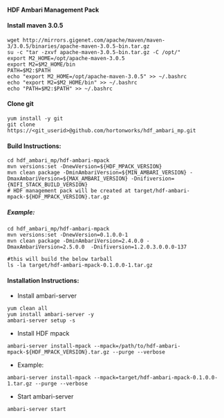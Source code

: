 #### HDF Ambari Management Pack

#### Install maven 3.0.5
```
wget http://mirrors.gigenet.com/apache/maven/maven-3/3.0.5/binaries/apache-maven-3.0.5-bin.tar.gz
su -c "tar -zxvf apache-maven-3.0.5-bin.tar.gz -C /opt/" 
export M2_HOME=/opt/apache-maven-3.0.5
export M2=$M2_HOME/bin
PATH=$M2:$PATH
echo "export M2_HOME=/opt/apache-maven-3.0.5" >> ~/.bashrc
echo "export M2=$M2_HOME/bin" >> ~/.bashrc
echo "PATH=$M2:$PATH" >> ~/.bashrc
```

#### Clone git
```
yum install -y git
git clone https://<git_userid>@github.com/hortonworks/hdf_ambari_mp.git
```
#### Build Instructions:
```
cd hdf_ambari_mp/hdf-ambari-mpack
mvn versions:set -DnewVersion=${HDF_MPACK_VERSION}
mvn clean package -DminAmbariVersion=${MIN_AMBARI_VERSION} -DmaxAmbariVersion=${MAX_AMBARI_VERSION} -Dnifiversion={NIFI_STACK_BUILD_VERSION}
# HDF management pack will be created at target/hdf-ambari-mpack-${HDF_MPACK_VERSION}.tar.gz
```

##### Example:
```
cd hdf_ambari_mp/hdf-ambari-mpack
mvn versions:set -DnewVersion=0.1.0.0-1
mvn clean package -DminAmbariVersion=2.4.0.0 -DmaxAmbariVersion=2.5.0.0  -Dnifiversion=1.2.0.3.0.0.0-137

#this will build the below tarball
ls -la target/hdf-ambari-mpack-0.1.0.0-1.tar.gz
```

#### Installation Instructions:
- Install ambari-server
```
yum clean all
yum install ambari-server -y
ambari-server setup -s
```
- Install HDF mpack
```
ambari-server install-mpack --mpack=/path/to/hdf-ambari-mpack-${HDF_MPACK_VERSION}.tar.gz --purge --verbose
```
  - Example:
```
ambari-server install-mpack --mpack=target/hdf-ambari-mpack-0.1.0.0-1.tar.gz --purge --verbose
```
- Start ambari-server
```
ambari-server start
```
